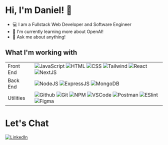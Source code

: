 # Hi, I'm Daniel! 👋 

- :computer: I am a Fullstack Web Developer and Software Engineer
- 🤖 I'm currently learning more about OpenAI! 
- :speech_balloon: Ask me about anything! 

## What I'm working with

<table>
  <tbody>
  <tr>
    <td>Front End</td>
    <td>
      <img alt="JavaScript" src="https://img.shields.io/badge/javascript%20-%23323330.svg?&style=for-the-badge&logo=javascript&logoColor=%23F7DF1E" />
      <img alt="HTML" src="https://img.shields.io/badge/-HTML-E34F26?logo=HTML5&logoColor=white&style=for-the-badge" />
      <img alt="CSS" src="https://img.shields.io/badge/-CSS-1572B6?&logo=CSS3&style=for-the-badge" />
      <img alt="Tailwind" src="https://img.shields.io/badge/-Tailwind%20CSS-06B6D4?logo=tailwindcss&logoColor=white&style=for-the-badge" />
      <img alt="React" src="https://img.shields.io/badge/-React-61DAFB?logo=react&logoColor=white&style=for-the-badge" />
      <img alt="NextJS" src="https://img.shields.io/badge/-NextJS-000000?logo=nextdotjs&logoColor=white&style=for-the-badge" />
    </td>
    </tr>
    <tr>
    <td>Back End</td>
    <td>
      <img alt="NodeJS" src="https://img.shields.io/badge/-NodeJS-339933?logo=nodedotjs&logoColor=white&style=for-the-badge" />
      <img alt="ExpressJS" src="https://img.shields.io/badge/-ExpressJS-000000?logo=express&logoColor=white&style=for-the-badge" />
      <img alt="MongoDB" src="https://img.shields.io/badge/-MongoDB-47A248?logo=mongodb&logoColor=white&style=for-the-badge" />
    </td>
    </tr>
    <tr>
    <td>Utilities</td>
      <td>
        <img alt="Github" src="https://img.shields.io/badge/-GitHub-181717?logo=github&logoColor=white&style=for-the-badge" />
        <img alt="Git" src="https://img.shields.io/badge/-Git-F05032?logo=git&logoColor=white&style=for-the-badge" />
        <img alt="NPM" src="https://img.shields.io/badge/-NPM-CB3837?logo=npm&logoColor=white&style=for-the-badge" />
        <img alt="VSCode" src="https://img.shields.io/badge/-Visual%20Studio%20code-007ACC?logo=visualstudiocode&logoColor=white&style=for-the-badge" />
        <img alt="Postman" src="https://img.shields.io/badge/-Postman-FF6C37?logo=postman&logoColor=white&style=for-the-badge" />
        <img alt="ESlint" src="https://img.shields.io/badge/-ESLint-4B32C3?logo=eslint&logoColor=white&style=for-the-badge" />
        <img alt="Figma" src="https://img.shields.io/badge/-Figma-F24E1E?logo=figma&logoColor=white&style=for-the-badge" />
      </td>
    </tr>
  </tbody>
</table>

# Let's Chat
<a href="https://www.linkedin.com/in/daniel-y-075014107/">
  <img alt="LinkedIn" src="https://img.shields.io/badge/-LinkedIn-0A66C2?logo=linkedin&logoColor=white&style=for-the-badge" />
  </a>
